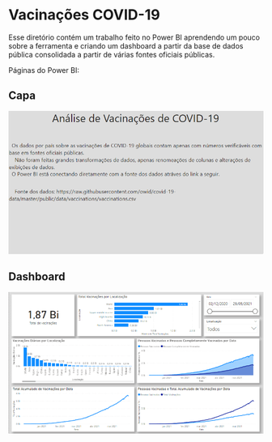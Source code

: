 # Vacinações COVID-19

Esse diretório contém um trabalho feito no Power BI aprendendo um pouco sobre a ferramenta e criando um dashboard a partir da base de dados pública consolidada a partir de várias fontes oficiais públicas.


Páginas do Power BI:

## Capa
![alt text](https://github.com/phsm99/ciencia-de-dados/blob/main/Power%20BI/Vacina%C3%A7%C3%B5es%20Covid/Imagens/Capa.png)


## Dashboard
![alt text](https://github.com/phsm99/ciencia-de-dados/blob/main/Power%20BI/Vacina%C3%A7%C3%B5es%20Covid/Imagens/Dashboard.png)

